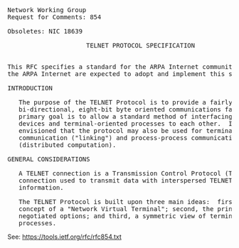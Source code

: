 
<pre>
Network Working Group                                          J. Postel
Request for Comments: 854                                    J. Reynolds
                                                                     ISI
Obsoletes: NIC 18639                                            May 1983

                     TELNET PROTOCOL SPECIFICATION


This RFC specifies a standard for the ARPA Internet community.  Hosts on
the ARPA Internet are expected to adopt and implement this standard.

INTRODUCTION

   The purpose of the TELNET Protocol is to provide a fairly general,
   bi-directional, eight-bit byte oriented communications facility.  Its
   primary goal is to allow a standard method of interfacing terminal
   devices and terminal-oriented processes to each other.  It is
   envisioned that the protocol may also be used for terminal-terminal
   communication ("linking") and process-process communication
   (distributed computation).

GENERAL CONSIDERATIONS

   A TELNET connection is a Transmission Control Protocol (TCP)
   connection used to transmit data with interspersed TELNET control
   information.

   The TELNET Protocol is built upon three main ideas:  first, the
   concept of a "Network Virtual Terminal"; second, the principle of
   negotiated options; and third, a symmetric view of terminals and
   processes.
</pre>   
See: https://tools.ietf.org/rfc/rfc854.txt
